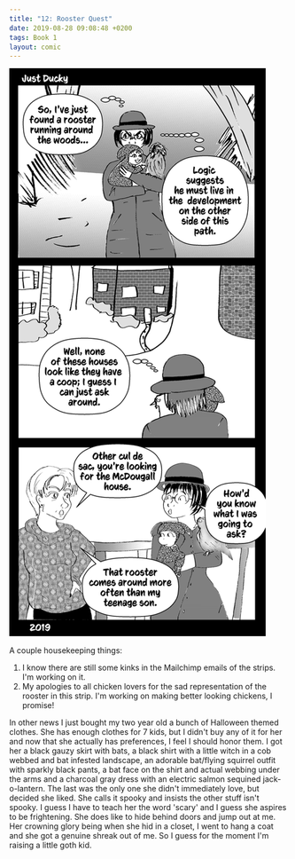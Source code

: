 ```yaml
---
title: "12: Rooster Quest"
date: 2019-08-28 09:08:48 +0200
tags: Book 1
layout: comic
---
```


![12: Rooster Quest](/comics/Book_1_-_012_Rooster_Quest.png)

A couple housekeeping things:
1) I know there are still some kinks in the Mailchimp emails of the strips. I'm working on it.
2) My apologies to all chicken lovers for the sad representation of the rooster in this strip. I'm working on making better looking chickens, I promise!

In other news I just bought my two year old a bunch of Halloween themed clothes. She has enough clothes for 7 kids, but I didn't buy any of it for her and now that she actually has preferences, I feel I should honor them. I got her a black gauzy skirt with bats, a black shirt with a little witch in a cob webbed and bat infested landscape, an adorable bat/flying squirrel outfit with sparkly black pants, a bat face on the shirt and actual webbing under the arms and a charcoal gray dress with an electric salmon sequined jack-o-lantern. The last was the only one she didn't immediately love, but decided she liked. She calls it spooky and insists the other stuff isn't spooky. I guess I have to teach her the word 'scary' and I guess she aspires to be frightening. She does like to hide behind doors and jump out at me. Her crowning glory being when she hid in a closet, I went to hang a coat and she got a genuine shreak out of me. So I guess for the moment I'm raising a little goth kid.
